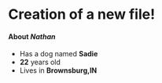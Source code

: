 # Creation of a new file!

#### About **_Nathan_**
- Has a dog named **Sadie**
- **22** years old
- Lives in **Brownsburg,IN**